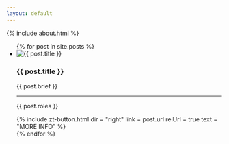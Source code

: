 ```yaml
---
layout: default
---
```


<div class="inner">
	{% include about.html %}
	<ul class="project-list" id="work">
		{% for post in site.posts %}
		<li class="project-preview">
			<div class="img-wrapper {% if post.photo-img %}img-wrapper--photo-img{% endif %}">
				<img src="{{ post.img | relative_url }}" alt="{{ post.title }}">
			</div>
			<div class="info">
				<h3>{{ post.title }}</h3>
				<p class="brief">{{ post.brief }}</p>
				<hr>
				<p class="roles">{{ post.roles }}</p>
				{%
					include zt-button.html
					dir = "right"
					link = post.url
					relUrl = true
					text = "MORE INFO"
				%}
			</div>
		</li>
		{% endfor %}
	</ul>
</div>